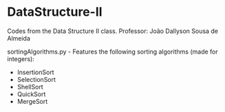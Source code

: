 # DataStructure-II
Codes from the Data Structure II class. Professor: João Dallyson Sousa de Almeida

sortingAlgorithms.py - Features the following sorting algorithms (made for integers):
* InsertionSort
* SelectionSort
* ShellSort
* QuickSort
* MergeSort

